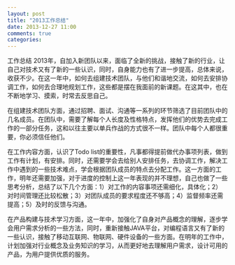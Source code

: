 ```yaml
---
layout: post
title: "2013工作总结"
date: 2013-12-27 11:00
comments: true
categories: 
---
```


工作总结
2013年，自加入新团队以来，面临了全新的挑战，接触了新的行业，让自己对技术又有了新的一些认识，同时，自身能力也有了进一步提高，总体来说，收获不少。在这一年中，如何去组建技术团队，与他们和谐地交流，如何去安排协调工作，如何去合理地规划工作，这些都是摆在我面前的新课题。在这其中，也在不断地学习、摸索，时常去反思自己。

在组建技术团队方面，通过招聘、面试、沟通等一系列的环节筛选了目前团队中的几名成员。在团队中，需要了解每个人长度及性格特点，发挥他们的优势去完成工作的一部分任务，这和以往主要以单兵作战的方式很不一样。团队中每个人都很重要，你必须信任他们。

在工作内容方面，认识了Todo list的重要性，凡事都得提前做代办事项列表，做到工作有计划，有安排。同时，还需要学会去给别人安排任务，去协调工作，解决工作中遇到的一些技术难点，学会根据团队成员的特点去分配工作。这一方面的工作，明年还需要加强，对于进度的控制上这一年表现的并不理想，自己也做了一些思考分析，总结了以下几个方面：1）对工作的内容事项还需细化，具体化；2）对时间管理还比较松散；3）对团队成员的要求程度还不够高；4）监督频率还需提高；5）及时的反馈与沟通。

在产品构建与技术学习方面，这一年中，加强化了自身对产品概念的理解，逐步学会用户需求分析的一些方法，同时，重新接触JAVA平台，对编程语言又有了新的一些认识，接触了移动互联网、物联网、硬件设备的一些方面。在明年的工作中，计划加强对行业概念及业务知识的学习，从而更好地去理解用户需求，设计可用的产品，为用户提供优质的服务。

